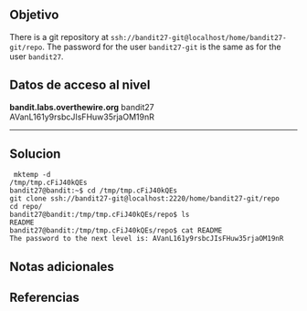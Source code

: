## Objetivo
There is a git repository at `ssh://bandit27-git@localhost/home/bandit27-git/repo`. The password for the user `bandit27-git` is the same as for the user `bandit27`.

## Datos de acceso al nivel
**bandit.labs.overthewire.org**
bandit27
AVanL161y9rsbcJIsFHuw35rjaOM19nR
****** 
## Solucion
```
 mktemp -d
/tmp/tmp.cFiJ40kQEs
bandit27@bandit:~$ cd /tmp/tmp.cFiJ40kQEs
git clone ssh://bandit27-git@localhost:2220/home/bandit27-git/repo
cd repo/
bandit27@bandit:/tmp/tmp.cFiJ40kQEs/repo$ ls
README
bandit27@bandit:/tmp/tmp.cFiJ40kQEs/repo$ cat README 
The password to the next level is: AVanL161y9rsbcJIsFHuw35rjaOM19nR

```
## Notas adicionales 

## Referencias